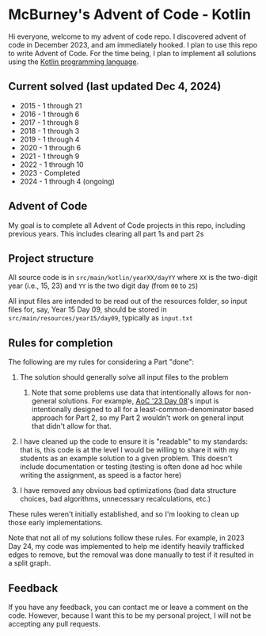 # McBurney's Advent of Code - Kotlin

Hi everyone, welcome to my advent of code repo. I discovered advent of code in December 2023, and am immediately hooked.
I plan to use this repo to write Advent of Code. For the time being, I plan to implement all solutions using the 
[Kotlin programming language](https://kotlinlang.org/).

## Current solved (last updated Dec 4, 2024)

* 2015 - 1 through 21
* 2016 - 1 through 6
* 2017 - 1 through 8
* 2018 - 1 through 3
* 2019 - 1 through 4
* 2020 - 1 through 6
* 2021 - 1 through 9
* 2022 - 1 through 10
* 2023 - Completed
* 2024 - 1 through 4 (ongoing)

## Advent of Code

My goal is to complete all Advent of Code projects in this repo, including previous years. This includes clearing
all part 1s and part 2s

## Project structure

All source code is in `src/main/kotlin/yearXX/dayYY` where `XX` is the two-digit year (i.e., 15, 23) and
`YY` is the two digit day (from `00` to `25`)

All input files are intended to be read out of the resources folder, so input files for, say, Year 15 Day 09, should be
stored in `src/main/resources/year15/day09`, typically as `input.txt`

## Rules for completion

The following are my rules for considering a Part "done":
1) The solution should generally solve all input files to the problem 
    1) Note that some problems use data that intentionally allows for non-general solutions. For example,
   [AoC '23 Day 08](https://adventofcode.com/2023/day/8)'s input is intentionally designed to all for a 
   least-common-denominator based approach for Part 2, so my Part 2 wouldn't work on general input that 
   didn't allow for that.
   
2) I have cleaned up the code to ensure it is "readable" to my standards: that is, this code is at the level I would
be willing to share it with my students as an example solution to a given problem. This doesn't include documentation or testing (testing is often done ad hoc while writing the assignment, as speed is a factor here)
3) I have removed any obvious bad optimizations (bad data structure choices, bad algorithms, unnecessary recalculations, etc.)

These rules weren't initially established, and so I'm looking to clean up those early implementations.

Note that not all of my solutions follow these rules. For example, in 2023 Day 24, my code was implemented
to help me identify heavily trafficked edges to remove, but the removal was done manually to test if it
resulted in a split graph.

## Feedback

If you have any feedback, you can contact me or leave a comment on the code. However, because I want this to be my
personal project, I will not be accepting any pull requests.
